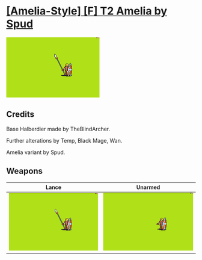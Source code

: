 # [\[Amelia-Style\] \[F\] T2 Amelia by Spud](./)

<img src="./2.%20Lance/Lance_000.png" alt="[Amelia-Style] [F] T2 Amelia by Spud standing" />

## Credits

Base Halberdier made by TheBlindArcher.

Further alterations by Temp, Black Mage, Wan.

Amelia variant by Spud.

## Weapons


|Lance |Unarmed |
|  :---: | :---: |
| <img alt="Lance animation" src="./2.%20Lance/Lance.gif" /> | <img alt="Unarmed animation" src="./8.%20Unarmed/Unarmed.gif" /> |
